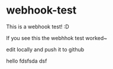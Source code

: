 # webhook-test
This is a webhook test! :D

If you see this the webhhok test worked~

edit locally and push it to github

hello
fdsfsda
dsf

